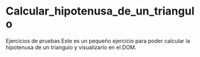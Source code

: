 # Calcular_hipotenusa_de_un_triangulo
Ejercicios de pruebas
Este es un pequeño ejercicio para poder calcular la hipotenusa de un triangulo y visualizarlo en el DOM.
